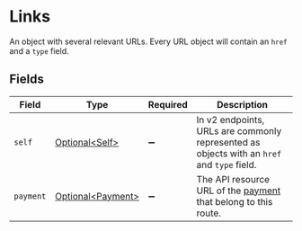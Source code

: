 # Links

An object with several relevant URLs. Every URL object will contain an `href` and a `type` field.


## Fields

| Field                                                                                      | Type                                                                                       | Required                                                                                   | Description                                                                                |
| ------------------------------------------------------------------------------------------ | ------------------------------------------------------------------------------------------ | ------------------------------------------------------------------------------------------ | ------------------------------------------------------------------------------------------ |
| `self`                                                                                     | [Optional\<Self>](../../models/operations/Self.md)                                         | :heavy_minus_sign:                                                                         | In v2 endpoints, URLs are commonly represented as objects with an `href` and `type` field. |
| `payment`                                                                                  | [Optional\<Payment>](../../models/operations/Payment.md)                                   | :heavy_minus_sign:                                                                         | The API resource URL of the [payment](get-payment) that belong to this route.              |